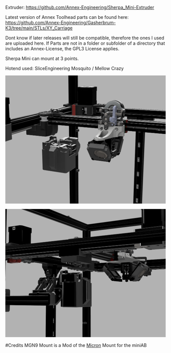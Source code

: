 
Extruder: https://github.com/Annex-Engineering/Sherpa_Mini-Extruder

Latest version of Annex Toolhead parts can be found here: https://github.com/Annex-Engineering/Gasherbrum-K3/tree/main/STLs/XY_Carriage

Dont know if later releases will still be compatible, therefore the ones I used are uploaded here.
If Parts are not in a folder or subfolder of a directory that includes an Annex-License, the GPL3 License applies. 

Sherpa Mini can mount at 3 points.

Hotend used: SliceEngineering Mosquito / Mellow Crazy

![front.png](./img/front.png)

![side.png](./img/side.png)

#Credits
MGN9 Mount is a Mod of the [Micron](https://github.com/PrintersForAnts/Micron) Mount for the miniAB
